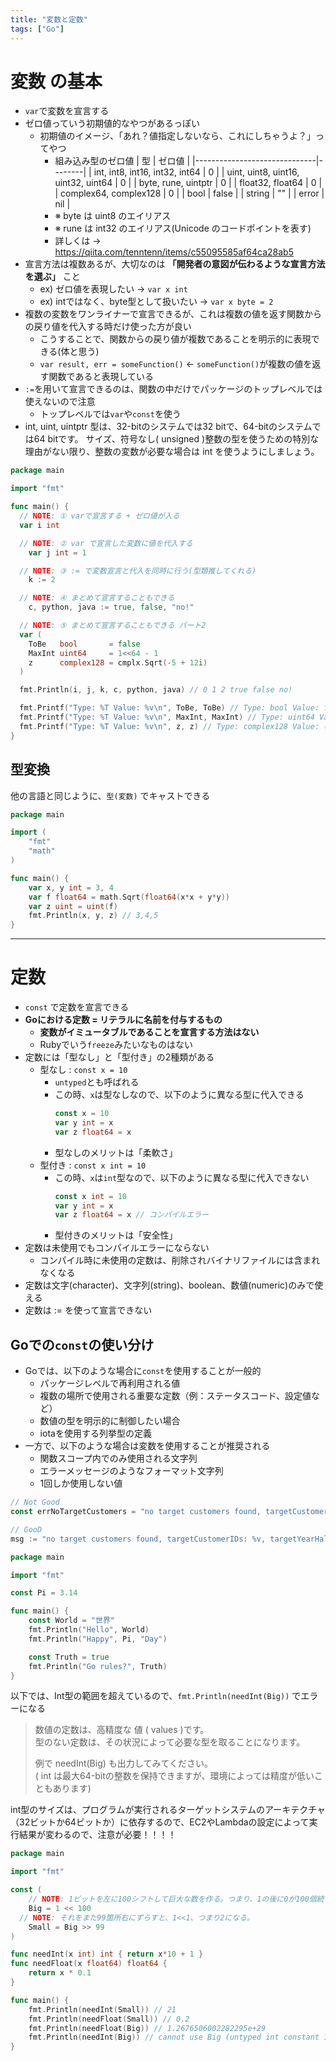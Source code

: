```yaml
---
title: "変数と定数"
tags: ["Go"]
---
```

# 変数 の基本
- `var`で変数を宣言する
- ゼロ値っていう初期値的なやつがあるっぽい
  - 初期値のイメージ、「あれ？値指定しないなら、これにしちゃうよ？」ってやつ
	- 組み込み型のゼロ値
		| 型                           | ゼロ値 |
		|------------------------------|--------|
		| int, int8, int16, int32, int64 | 0      |
		| uint, uint8, uint16, uint32, uint64 | 0      |
		| byte, rune, uintptr          | 0      |
		| float32, float64             | 0      |
		| complex64, complex128        | 0      |
		| bool                         | false  |
		| string                      | ""     |
		| error                       | nil    |
	- ※ byte は uint8 のエイリアス
	- ※ rune は int32 のエイリアス(Unicode のコードポイントを表す)
	- 詳しくは → https://qiita.com/tenntenn/items/c55095585af64ca28ab5
- 宣言方法は複数あるが、大切なのは **「開発者の意図が伝わるような宣言方法を選ぶ」** こと
  - ex) ゼロ値を表現したい → `var x int`
  - ex) intではなく、byte型として扱いたい → `var x byte = 2`
- 複数の変数をワンライナーで宣言できるが、これは複数の値を返す関数からの戻り値を代入する時だけ使った方が良い
  - こうすることで、関数からの戻り値が複数であることを明示的に表現できる(体と思う)
  - `var result, err = someFunction()` ← `someFunction()`が複数の値を返す関数であると表現している
- `:=`を用いて宣言できるのは、関数の中だけでパッケージのトップレベルでは使えないので注意
  - トップレベルでは`var`や`const`を使う
- int, uint, uintptr 型は、32-bitのシステムでは32 bitで、64-bitのシステムでは64 bitです。 サイズ、符号なし( unsigned )整数の型を使うための特別な理由がない限り、整数の変数が必要な場合は int を使うようにしましょう。

```go
package main

import "fmt"

func main() {
  // NOTE: ① varで宣言する + ゼロ値が入る
  var i int

  // NOTE: ② var で宣言した変数に値を代入する
	var j int = 1

  // NOTE: ③ := で変数宣言と代入を同時に行う(型類推してくれる)
	k := 2

  // NOTE: ④ まとめて宣言することもできる
	c, python, java := true, false, "no!"

  // NOTE: ⑤ まとめて宣言することもできる パート2
  var (
    ToBe   bool       = false
    MaxInt uint64     = 1<<64 - 1
    z      complex128 = cmplx.Sqrt(-5 + 12i)
  )

  fmt.Println(i, j, k, c, python, java) // 0 1 2 true false no!

  fmt.Printf("Type: %T Value: %v\n", ToBe, ToBe) // Type: bool Value: false
  fmt.Printf("Type: %T Value: %v\n", MaxInt, MaxInt) // Type: uint64 Value: 18446744073709551615
  fmt.Printf("Type: %T Value: %v\n", z, z) // Type: complex128 Value: (2+3i)
}
```

## 型変換
他の言語と同じように、`型(変数)` でキャストできる
```go
package main

import (
	"fmt"
	"math"
)

func main() {
	var x, y int = 3, 4
	var f float64 = math.Sqrt(float64(x*x + y*y))
	var z uint = uint(f)
	fmt.Println(x, y, z) // 3,4,5
}
```

***

# 定数
- `const` で定数を宣言できる
- **Goにおける定数 = リテラルに名前を付与するもの**
  - **変数がイミュータブルであることを宣言する方法はない**
  - Rubyでいう`freeze`みたいなものはない
- 定数には「型なし」と「型付き」の2種類がある
  - 型なし : `const x = 10`
    - `untyped`とも呼ばれる
    - この時、`x`は型なしなので、以下のように異なる型に代入できる
      ```go
      const x = 10
      var y int = x
      var z float64 = x
      ```
    - 型なしのメリットは「柔軟さ」
  - 型付き : `const x int = 10`
    - この時、`x`は`int`型なので、以下のように異なる型に代入できない
      ```go
      const x int = 10
      var y int = x
      var z float64 = x // コンパイルエラー
      ```
    - 型付きのメリットは「安全性」
- 定数は未使用でもコンパイルエラーにならない
  - コンパイル時に未使用の定数は、削除されバイナリファイルには含まれなくなる
- 定数は文字(character)、文字列(string)、boolean、数値(numeric)のみで使える
- 定数は := を使って宣言できない

## Goでの`const`の使い分け
- Goでは、以下のような場合に`const`を使用することが一般的
  - パッケージレベルで再利用される値
  - 複数の場所で使用される重要な定数（例：ステータスコード、設定値など）
  - 数値の型を明示的に制御したい場合
  - iotaを使用する列挙型の定義
- 一方で、以下のような場合は変数を使用することが推奨される
  - 関数スコープ内でのみ使用される文字列
  - エラーメッセージのようなフォーマット文字列
  - 1回しか使用しない値

```go
// Not Good
const errNoTargetCustomers = "no target customers found, targetCustomerIDs: %v, targetYearHalf: %s"

// GooD
msg := "no target customers found, targetCustomerIDs: %v, targetYearHalf: %s"
```

```go
package main

import "fmt"

const Pi = 3.14

func main() {
	const World = "世界"
	fmt.Println("Hello", World)
	fmt.Println("Happy", Pi, "Day")

	const Truth = true
	fmt.Println("Go rules?", Truth)
}
```

以下では、Int型の範囲を超えているので、`fmt.Println(needInt(Big))` でエラーになる
> 数値の定数は、高精度な 値 ( values )です。 \
> 型のない定数は、その状況によって必要な型を取ることになります。
>
> 例で needInt(Big) も出力してみてください。 \
> ( int は最大64-bitの整数を保持できますが、環境によっては精度が低いこともあります)

int型のサイズは、プログラムが実行されるターゲットシステムのアーキテクチャ（32ビットか64ビットか）に依存するので、EC2やLambdaの設定によって実行結果が変わるので、注意が必要！！！！

```go
package main

import "fmt"

const (
	// NOTE: 1ビットを左に100シフトして巨大な数を作る。つまり、1の後に0が100個続く2進数である。
	Big = 1 << 100
  // NOTE: それをまた99箇所右にずらすと、1<<1、つまり2になる。
	Small = Big >> 99
)

func needInt(x int) int { return x*10 + 1 }
func needFloat(x float64) float64 {
	return x * 0.1
}

func main() {
	fmt.Println(needInt(Small)) // 21
	fmt.Println(needFloat(Small)) // 0.2
	fmt.Println(needFloat(Big)) // 1.2676506002282295e+29
	fmt.Println(needInt(Big)) // cannot use Big (untyped int constant 1267650600228229401496703205376) as int value in argument to needInt (overflows)
}
```
